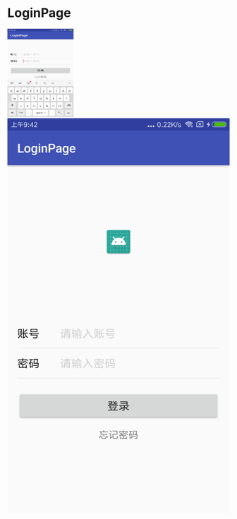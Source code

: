 # LoginPage
<img width="150" height="200" src = "https://github.com/chenchali/LoginPage/blob/master/login.png" />  ![image](https://github.com/chenchali/LoginPage/blob/master/login1.png)
